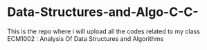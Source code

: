 # Data-Structures-and-Algo-C-C-
This is the repo where i will upload all the codes related to my class ECM1002 : Analysis Of Data Structures and Algorithms

